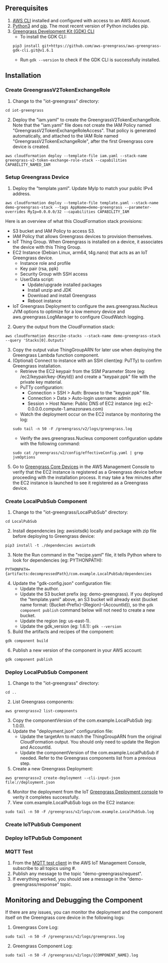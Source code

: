 ## Prerequisites

1. [AWS CLI](https://docs.aws.amazon.com/cli/latest/userguide/cli-chap-getting-started.html) installed and configured with access to an AWS Account.
1. [Python3](https://www.python.org/downloads/) and [pip](https://pip.pypa.io/en/latest/installation/). The most recent version of Python includes pip.
1. [Greengrass Development Kit (GDK) CLI](https://github.com/aws-greengrass/aws-greengrass-gdk-cli)
    * To install the GDK CLI:
    ```
    pip3 install git+https://github.com/aws-greengrass/aws-greengrass-gdk-cli.git@v1.6.1
    ```
    * Run `gdk --version` to check if the GDK CLI is successfully installed.

## Installation

### Create GreengrassV2TokenExchangeRole

1. Change to the "iot-greengrass" directory:
```
cd iot-greengrass
```
2. Deploy the "iam.yaml" to create the GreengrassV2TokenExchangeRole. Note that the "iam.yaml" file does not create the IAM Policy named "GreengrassV2TokenExchangeRoleAccess". That policy is generated automatically, and attached to the IAM Role named "GreengrassV2TokenExchangeRole", after the first Greengrass core device is created.
```
aws cloudformation deploy --template-file iam.yaml --stack-name greengrass-v2-token-exchange-role-stack --capabilities CAPABILITY_NAMED_IAM
```

### Setup Greengrass Device

1. Deploy the "template.yaml". Update MyIp to match your public IPv4 address.
```
aws cloudformation deploy --template-file template.yaml --stack-name demo-greengrass-stack --tags AppName=demo-greengrass --parameter-overrides MyIp=0.0.0.0/32 --capabilities CAPABILITY_IAM
```
Here is an overview of what this CloudFormation stack provisions:
* S3 bucket and IAM Policy to access S3.
* IAM Policy that allows Greengrass devices to provision themselves.
* IoT Thing Group. When Greengrass is installed on a device, it associates the device with this Thing Group.
* EC2 Instance (Debian Linux, arm64, t4g.nano) that acts as an IoT Greengrass device.
    * Instance role and profile
    * Key pair (rsa, ppk)
    * Security Group with SSH access
    * UserData script:
        * Update/upgrade installed packages
        * Install unzip and JDK
        * Download and install Greengrass
        * Reboot instance
* IoT Greengrass Deployment to configure the aws.greengrass.Nucleus JVM options to optimize for a low memory device and aws.greengrass.LogManager to configure CloudWatch logging.
2. Query the output from the CloudFormation stack:
```
aws cloudformation describe-stacks --stack-name demo-greengrass-stack --query 'Stacks[0].Outputs'
```
3. Copy the output value ThingGroupARN for later use when deploying the Greengrass Lambda function component.
4. (Optional) Connect to instance with an SSH client(eg: PuTTy) to confirm Greengrass installation.
    * Retrieve the EC2 keypair from the SSM Parameter Store (eg: /ec2/keypair/key-{KeyId}) and create a "keypair.ppk" file with the private key material.
    * PuTTy configuration:
        * Connection > SSH > Auth: Browse to the "keypair.ppk" file.
        * Connection > Data > Auto-login username: admin
        * Session > Host Name: Public DNS of EC2 instance (eg: ec2-0.0.0.0.compute-1.amazonaws.com)
    * Watch the deployment occur on the EC2 instance by monitoring the log:
    ```
    sudo tail -n 50 -F /greengrass/v2/logs/greengrass.log
    ```
    * Verify the aws.greengrass.Nucleus component configuration update with the following command:
    ```
    sudo cat /greengrass/v2/config/effectiveConfig.yaml | grep jvmOptions
    ```
5. Go to [Greengrass Core Devices](https://us-east-1.console.aws.amazon.com/iot/home?region=us-east-1#/greengrass/v2/cores) in the AWS Management Console to verify that the EC2 instance is registered as a Greengrass device before proceeding with the installation process. It may take a few minutes after the EC2 instance is launched to see it registered as a Greengrass device.

### Create LocalPubSub Component

1. Change to the "iot-greengrass/LocalPubSub" directory:
```
cd LocalPubSub
```
2. Install dependencies (eg: awsiotsdk) locally and package with zip file before deploying to Greengrass device:
```
pip3 install -t ./dependencies awsiotsdk
```
3. Note the Run command in the "recipe.yaml" file, it tells Python where to look for dependencies (eg: PYTHONPATH):
```
PYTHONPATH={artifacts:decompressedPath}/com.example.LocalPubSub/dependencies
```
4. Update the "gdk-config.json" configuration file:
    * Update the author.
    * Update the S3 bucket prefix (eg: demo-greengrass). If you deployed the "template.yaml" above, an S3 bucket will already exist (bucket name format: {Bucket-Prefix}-{Region}-{AccountId}), so the `gdk component publish` command below will not need to create a new bucket.
    * Update the region (eg: us-east-1).
    * Update the gdk_version (eg: 1.6.1): `gdk --version`
5. Build the artifacts and recipes of the component:
```
gdk component build
```
6. Publish a new version of the component in your AWS account:
```
gdk component publish
```

### Deploy LocalPubSub Component

1. Change to the "iot-greengrass" directory:
```
cd ..
```
2. List Greengrass components:
```
aws greengrassv2 list-components
```
3. Copy the componentVersion of the com.example.LocalPubSub (eg: 1.0.0).
4. Update the "deployment.json" configuration file:
    * Update the targetArn to match the ThingGroupARN from the original CloudFormation output. You should only need to update the Region and AccountId.
    * Update the componentVersion of the com.example.LocalPubSub if needed. Refer to the Greengrass components list from a previous step.
5. Create a new Greengrass Deployment:
```
aws greengrassv2 create-deployment --cli-input-json file://deployment.json
```
6. Monitor the deployment from the IoT [Greengrass Deployment console](https://us-east-1.console.aws.amazon.com/iot/home?region=us-east-1#/greengrass/v2/deployments) to verity it completes successfully.
7. View com.example.LocalPubSub logs on the EC2 instance:
```
sudo tail -n 50 -F /greengrass/v2/logs/com.example.LocalPubSub.log
```

### Create IoTPubSub Component

### Deploy IoTPubSub Component

### MQTT Test

1. From the [MQTT test client](https://us-east-1.console.aws.amazon.com/iot/home?region=us-east-1#/test) in the AWS IoT Management Console, subscribe to all topics using #.
2. Publish any message to the topic "demo-greengrass/request".
3. If everything worked, you should see a message in the "demo-greengrass/response" topic.

## Monitoring and Debugging the Component

If there are any issues, you can monitor the deployment and the component itself on the Greengrass core device in the following logs:

1. Greengrass Core Log:
```
sudo tail -n 50 -F /greengrass/v2/logs/greengrass.log
```
2. Greengrass Component Log:
```
sudo tail -n 50 -F /greengrass/v2/logs/{COMPONENT_NAME}.log
```